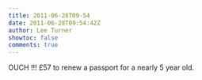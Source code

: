 ```yaml
---
title: 2011-06-28T09-54
date: 2011-06-28T09:54:42Z
author: Lee Turner
showtoc: false
comments: true
---
```


OUCH !!!  £57 to renew a passport for a nearly 5 year old.

